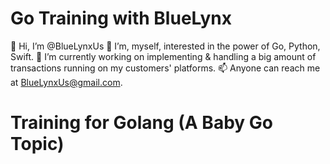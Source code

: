 # Go Training with BlueLynx

👋 Hi, I’m @BlueLynxUs
👀 I’m, myself, interested in the power of Go, Python, Swift.
🌱 I’m currently working on implementing & handling a big amount of transactions running on my customers' platforms.
📫 Anyone can reach me at BlueLynxUs@gmail.com.

# Training for Golang (A Baby Go Topic)
